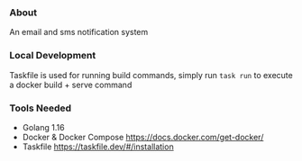 ### About

An email and sms notification system

### Local Development
Taskfile is used for running build commands,
simply run `task run` to execute a docker build + serve command

### Tools Needed

- Golang 1.16
- Docker & Docker Compose https://docs.docker.com/get-docker/
- Taskfile https://taskfile.dev/#/installation
